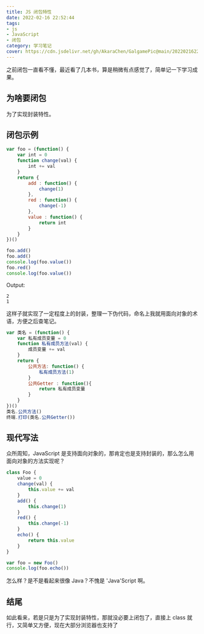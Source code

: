 ```yaml
---
title: JS 闭包特性
date: 2022-02-16 22:52:44
tags:
- js
- JavaScript
- 闭包
category: 学习笔记
cover: https://cdn.jsdelivr.net/gh/AkaraChen/GalgamePic@main/20220216225920.png
---
```


之前闭包一直看不懂，最近看了几本书，算是稍微有点感觉了，简单记一下学习成果。

## 为啥要闭包

为了实现封装特性。

## 闭包示例

```JavaScript
var foo = (function() {
    var int = 0
    function change(val) {
        int += val
    }
    return {
        add : function() {
        	change(1)
        },
        red : function() {
            change(-1)
        },
        value : function() {
            return int
        }
    }
})()

foo.add()
foo.add()
console.log(foo.value())
foo.red()
console.log(foo.value())
```

Output:

```plain
2
1
```

这样子就实现了一定程度上的封装，整理一下伪代码，命名上我就用面向对象的术语，方便之后查笔记。

```JavaScript
var 类名 = (function() {
	var 私有成员变量 = 0
	function 私有成员方法(val) {
		成员变量 += val
	}
	return {
		公共方法: function() {
			私有成员方法(1)
		}
		公共Getter : function(){
			return 私有成员变量
		}
	}
})()
类名.公共方法()
终端.打印(类名.公共Getter())
```

## 现代写法

众所周知，JavaScript 是支持面向对象的，那肯定也是支持封装的，那么怎么用面向对象的方法实现呢？

```JavaScript
class Foo {
    value = 0
    change(val) {
        this.value += val
    }
    add() {
        this.change(1)
    }
    red() {
        this.change(-1)
    }
    echo() {
        return this.value
    }
}

var foo = new Foo()
console.log(foo.echo())
```

怎么样？是不是看起来很像 Java？不愧是 'Java'Script 啊。

## 结尾

如此看来，若是只是为了实现封装特性，那就没必要上闭包了，直接上 class 就行，又简单又方便，现在大部分浏览器也支持了
